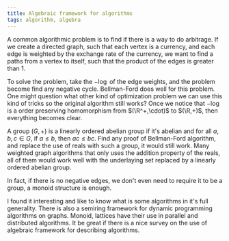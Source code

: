 ```yaml
---
title: Algebraic framework for algorithms
tags: algorithm, algebra
---
```


A common algorithmic problem is to find if there is a way to do arbitrage. If we create a directed graph, such that each vertex is a currency, and each edge is weighted by the exchange rate of the currency, we want to find a paths from a vertex to itself, such that the product of the edges is greater than 1.

To solve the problem, take the $-\log$ of the edge weights, and the problem become find any negative cycle. Bellman-Ford does well for this problem. One might question what other kind of optimization problem we can use this kind of tricks so the original algorithm still works? Once we notice that $-\log$ is a order preserving homomorphism from $(\R^+,\cdot)$ to $(\R,+)$, then everything becomes clear. 

A group $(G,+)$ is a linearly ordered abelian group if it's abelian and for all $a,b,c\in G$, if $a\leq b$, then $ac\leq bc$. Find any proof of Bellman-Ford algorithm, and replace the use of reals with such a group, it would still work. Many weighted graph algorithms that only uses the addition property of the reals, all of them would work well with the underlaying set replaced by a linearly ordered abelian group.

In fact, if there is no negative edges, we don't even need to require it to be a group, a monoid structure is enough.

I found it interesting and like to know what is some algorithms in it's full generality. There is also a semiring framework for dynamic programming algorithms on graphs. Monoid, lattices have their use in parallel and distributed algorithms. It be great if there is a nice survey on the use of algebraic framework for describing algorithms.